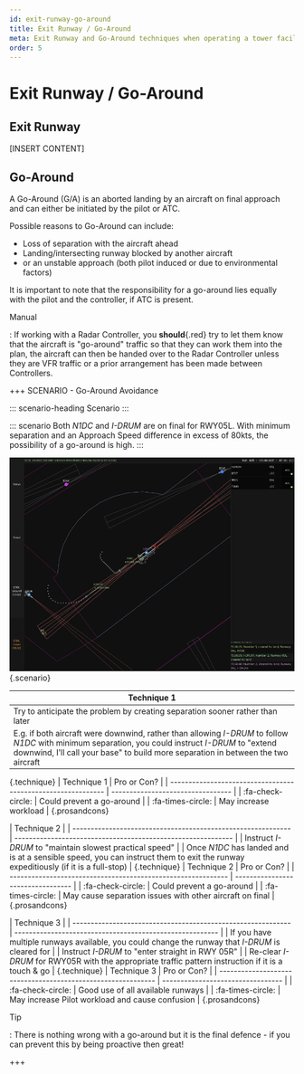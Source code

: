 ```yaml
---
id: exit-runway-go-around
title: Exit Runway / Go-Around
meta: Exit Runway and Go-Around techniques when operating a tower facility within Infinite Flight.
order: 5
---
```




# Exit Runway / Go-Around



## Exit Runway

[INSERT CONTENT]



## Go-Around

A Go-Around (G/A) is an aborted landing by an aircraft on final approach and can either be initiated by the pilot or ATC.



Possible reasons to Go-Around can include:



- Loss of separation with the aircraft ahead
- Landing/intersecting runway blocked by another aircraft
- or an unstable approach (both pilot induced or due to environmental factors)



It is important to note that the responsibility for a go-around lies equally with the pilot and the controller, if ATC is present.



Manual

: If working with a Radar Controller, you **should**{.red} try to let them know that the aircraft is "go-around" traffic so that they can work them into the plan, the aircraft can then be handed over to the Radar Controller unless they are VFR traffic or a prior arrangement has been made between Controllers.

+++ SCENARIO - Go-Around Avoidance

::: scenario-heading
Scenario
:::

::: scenario
Both *N1DC* and *I-DRUM* are on final for RWY05L. With minimum separation and an Approach Speed difference in excess of 80kts, the possibility of a go-around is high.
::: 

![](_images/manual/screens/atcg-pw-go-around.jpg){.scenario}

| Technique 1                                                 |
| ------------------------------------------------------------|
| Try to anticipate the problem by creating separation sooner rather than later | 
| E.g. if both aircraft were downwind, rather than allowing *I-DRUM* to follow *N1DC* with minimum separation, you could instruct *I-DRUM* to "extend downwind, I'll call your base" to build more separation in between the two aircraft |
{.technique}
| Technique 1                                                  | Pro or Con?                       |
| ------------------------------------------------------------ | --------------------------------- |
| :fa-check-circle: | Could prevent a go-around |
| :fa-times-circle: | May increase workload |
{.prosandcons}




| Technique 2                                                  |
| ------------------------------------------------------------ | ------------------------------------------------------------ |
| Instruct *I-DRUM* to "maintain slowest practical speed"      |
| Once *N1DC* has landed and is at a sensible speed, you can instruct them to exit the runway expeditiously (if it is a full-stop) |
{.technique}
| Technique 2                                                  | Pro or Con?                       |
| ------------------------------------------------------------ | --------------------------------- |
| :fa-check-circle: | Could prevent a go-around |
| :fa-times-circle: | May cause separation issues with other aircraft on final |
{.prosandcons}




| Technique 3                                                  |
| ------------------------------------------------------------ | -------------------------------------------------------- |
| If you have multiple runways available, you could change the runway that *I-DRUM* is cleared for |
| Instruct *I-DRUM* to "enter straight in RWY 05R"             |
| Re-clear *I-DRUM* for RWY05R with the appropriate traffic pattern instruction if it is a touch & go |
{.technique}
| Technique 3                                                  | Pro or Con?                       |
| ------------------------------------------------------------ | --------------------------------- |
| :fa-check-circle: | Good use of all available runways |
| :fa-times-circle: | May increase Pilot workload and cause confusion |
{.prosandcons}

Tip

: There is nothing wrong with a go-around but it is the final defence - if you can prevent this by being proactive then great! 

+++
